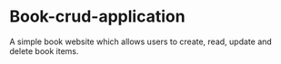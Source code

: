 # Book-crud-application
 A simple book website which allows users to create, read, update and delete book items. 
